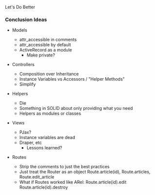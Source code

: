 Let's Do Better

### Conclusion Ideas

* Models
	* attr_accessible in comments
	* attr_accessible by default
	* ActiveRecord as a module
		* Make private?

* Controllers
	* Composition over Inheritance
	* Instance Variables vs Accessors / "Helper Methods"
	* Simplify 

* Helpers
	* Die
	* Something in SOLID about only providing what you need
	* Helpers as modules or classes

* Views
	* PJax?
	* Instance variables are dead
	* Draper, etc
		* Lessons learned?

* Routes
	* Strip the comments to just the best practices
	* Just treat the Router as an object
		Route.article(id), Route.articles, Route.edit_article
	* What if Routes worked like ARel:
		Route.article(id).edit
		Route.article(id).destroy

